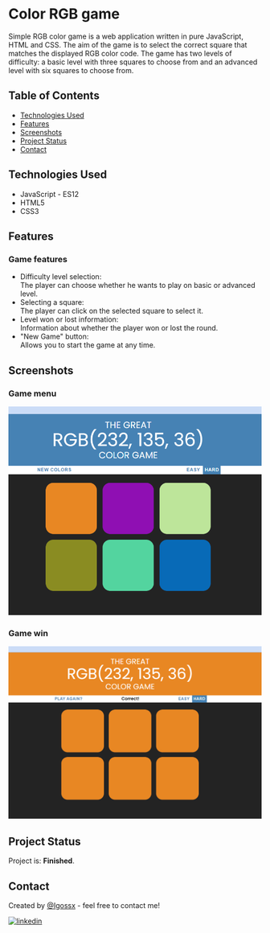 # Color RGB game

Simple RGB color game is a web application written in pure JavaScript, HTML and CSS. The aim of the game is to select the correct square that matches the displayed RGB color code. The game has two levels of difficulty: a basic level with three squares to choose from and an advanced level with six squares to choose from.

## Table of Contents
* [Technologies Used](#technologies-used)
* [Features](#features)
* [Screenshots](#screenshots)
* [Project Status](#project-status)
* [Contact](#contact)

## Technologies Used
- JavaScript - ES12
- HTML5
- CSS3

## Features

### Game features
- Difficulty level selection:\
  The player can choose whether he wants to play on basic or advanced level.
- Selecting a square:\
  The player can click on the selected square to select it.
- Level won or lost information:\
  Information about whether the player won or lost the round.
- "New Game" button:\
  Allows you to start the game at any time.

## Screenshots

### Game menu
![Game Menu](images/GameMenu.png)

### Game win
![GameWin](images/GameWin.png)

## Project Status
Project is: **Finished**.

## Contact
Created by [@Igossx](https://www.github.com/igossx) - feel free to contact me!

[![linkedin](https://img.shields.io/badge/linkedin-0A66C2?style=for-the-badge&logo=linkedin&logoColor=white)](https://www.linkedin.com/in/igor-tarasinski) 
